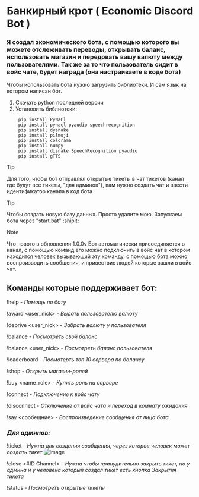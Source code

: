 # Банкирный крот ( Economic Discord Bot )

### Я создал экономического бота, с помощью которого вы можете отслеживать переводы, открывать баланс, использовать магазин и передовать вашу валюту между пользователями. Так же за то что пользователь сидит в войс чате, будет награда (она настраиваете в коде бота)

Чтобы использовать бота нужно загрузить библиотеки. И сам язык на котором написан бот.

1. Скачать python последней версии
2. Установить библиотеки:
   ```
    pip install PyNaCl
    pip install pynacl pyaudio speechrecognition
    pip install dysnake
    pip install pilmoji
    pip install colorama
    pip install numpy
    pip install disnake SpeechRecognition pyaudio
    pip install gTTS
   ```
   

> [!TIP]
> Для того, чтобы бот отправлял открытые тикеты в чат тикетов (канал где будут все тикеты, "для админов"), вам нужно создать чат и ввести идентификатор канала в код бота

> [!TIP]
> Чтобы создать новую базу данных. Просто удалите мою. Запускаем бота через "start.bat" :shipit:

> [!NOTE]
> Что нового в обновлении 1.0.0v
> Бот автоматически присоединяется в канал, с помощью команд его можно подключить в войс чат в котором находится человек вызывающий эту команду, с помощью бота можно воспроизводить сообщения, и привествие людей которые зашли в войс чат.

## Команды которые поддерживает бот:
!help - _Помощь по боту_

!award <user_nick> <amount> - _Выдать пользователю валюту_

!deprive <user_nick> <amount> - _Забрать валюту у пользователя_

!balance - _Посмотреть свой баланс_

!balance <user_nick> - _Посмотреть баланс пользователя_

!leaderboard - _Посмотерть топ 10 сервера по балансу_

!shop - _Открыть магазин-ролей_

!buy <name_role> - _Купить роль на сервере_

!connect - _Подключение к войс чату_

!disconnect - _Отключение от войс чата и переход в комнату ожидания_

!say <сообещние> - _Воспроизведение сообщения от лица бота_

### ___Для админов:___
!ticket - _Нужна для создания сообщения, через которое человек может создать тикет_
![image](https://github.com/user-attachments/assets/a117696e-67e8-4250-92aa-e8f9f9c9796b)

!close <#ID Channel> - _Нужна чтобы принудительно закрыть тикет, но у админа и у человека который создал тикет есть кнопка Закрытия тикета_

!status - _Посмотреть открытые тикеты_
